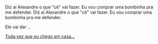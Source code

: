 Diz aí Alexandre o que "cê" vai fazer.
Eu vou comprar uma bombinha pra me defender.
Diz aí Alexandre o que "cê" vai fazer.
Eu vou comprar uma bombinha pra me defender.

Ele vai dar ..

[Toda vez que eu chego em casa...](../baratadavizinha.md)